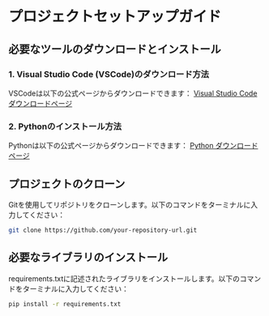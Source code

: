 # プロジェクトセットアップガイド  

## 必要なツールのダウンロードとインストール  

### 1. Visual Studio Code (VSCode)のダウンロード方法  
VSCodeは以下の公式ページからダウンロードできます：
[Visual Studio Code ダウンロードページ](https://code.visualstudio.com/Download)  
  
### 2. Pythonのインストール方法  
Pythonは以下の公式ページからダウンロードできます：
[Python ダウンロードページ](https://www.python.org/downloads/)
  
## プロジェクトのクローン  
Gitを使用してリポジトリをクローンします。以下のコマンドをターミナルに入力してください：
```bash
git clone https://github.com/your-repository-url.git
```

## 必要なライブラリのインストール  
requirements.txtに記述されたライブラリをインストールします。以下のコマンドをターミナルに入力してください：
```bash
pip install -r requirements.txt
```